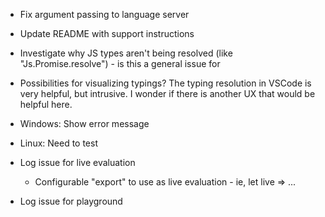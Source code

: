 - Fix argument passing to language server
- Update README with support instructions

- Investigate why JS types aren't being resolved (like "Js.Promise.resolve") - is this a general issue for

- Possibilities for visualizing typings? The typing resolution in VSCode is very helpful, but intrusive. I wonder if there is another UX that would be helpful here.

- Windows: Show error message
- Linux: Need to test

- Log issue for live evaluation
	- Configurable "export" to use as live evaluation - ie, let live => ...
- Log issue for playground
